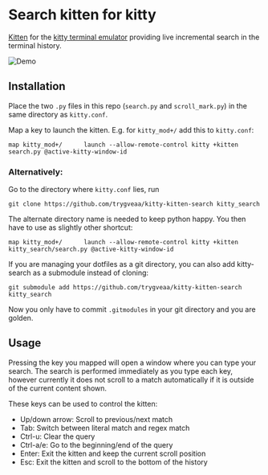 # Search kitten for kitty

[Kitten](https://sw.kovidgoyal.net/kitty/#kittens) for the [kitty terminal emulator](https://sw.kovidgoyal.net/kitty/) providing live incremental search in the terminal history.

![Demo](https://user-images.githubusercontent.com/601966/78996982-09c42c80-7b46-11ea-9cb2-d338b846ab87.gif)

## Installation

Place the two `.py` files in this repo (`search.py` and `scroll_mark.py`) in the same directory as `kitty.conf`.

Map a key to launch the kitten. E.g. for `kitty_mod+/` add this to `kitty.conf`:

```
map kitty_mod+/      launch --allow-remote-control kitty +kitten search.py @active-kitty-window-id
```

### Alternatively:

Go to the directory where `kitty.conf` lies, run

```
git clone https://github.com/trygveaa/kitty-kitten-search kitty_search
```

The alternate directory name is needed to keep python happy. You then have to use as slightly other shortcut:

```
map kitty_mod+/      launch --allow-remote-control kitty +kitten kitty_search/search.py @active-kitty-window-id
```

If you are managing your dotfiles as a git directory, you can also add kitty-search as a submodule instead of cloning:

```
git submodule add https://github.com/trygveaa/kitty-kitten-search kitty_search
```

Now you only have to commit `.gitmodules` in your git directory and you are golden.


## Usage

Pressing the key you mapped will open a window where you can type your search. The search is performed immediately as you type each key, however currently it does not scroll to a match automatically if it is outside of the current content shown.

These keys can be used to control the kitten:

- Up/down arrow: Scroll to previous/next match
- Tab: Switch between literal match and regex match
- Ctrl-u: Clear the query
- Ctrl-a/e: Go to the beginning/end of the query
- Enter: Exit the kitten and keep the current scroll position
- Esc: Exit the kitten and scroll to the bottom of the history
